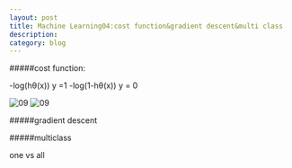 ```yaml
---
layout: post
title: Machine Learning04:cost function&gradient descent&multi class
description: 
category: blog
---
```


#####cost function:

-log(hθ(x)) y =1
-log(1-hθ(x)) y = 0

![09](http://picturereq.herokuapp.com/images/coursera/ml_08_logistic_cost.png)
![09](http://picturereq.herokuapp.com/images/coursera/ml_10_logistic_cost.png)

#####gradient descent

#####multiclass

one vs all